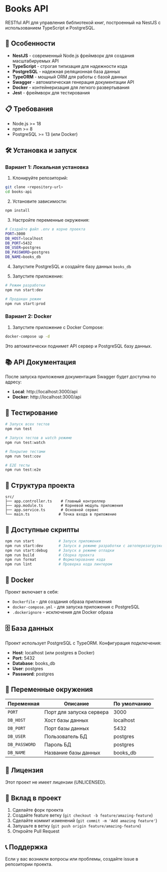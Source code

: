# Books API

RESTful API для управления библиотекой книг, построенный на NestJS с использованием TypeScript и PostgreSQL.

## 🚀 Особенности

- **NestJS** - современный Node.js фреймворк для создания масштабируемых API
- **TypeScript** - строгая типизация для надежности кода
- **PostgreSQL** - надежная реляционная база данных
- **TypeORM** - мощный ORM для работы с базой данных
- **Swagger** - автоматическая генерация документации API
- **Docker** - контейнеризация для легкого развертывания
- **Jest** - фреймворк для тестирования

## 📋 Требования

- Node.js >= 18
- npm >= 8
- PostgreSQL >= 13 (или Docker)

## 🛠 Установка и запуск

### Вариант 1: Локальная установка

1. Клонируйте репозиторий:
```bash
git clone <repository-url>
cd books-api
```

2. Установите зависимости:
```bash
npm install
```

3. Настройте переменные окружения:
```bash
# Создайте файл .env в корне проекта
PORT=3000
DB_HOST=localhost
DB_PORT=5432
DB_USER=postgres
DB_PASSWORD=postgres
DB_NAME=books_db
```

4. Запустите PostgreSQL и создайте базу данных `books_db`

5. Запустите приложение:
```bash
# Режим разработки
npm run start:dev

# Продакшн режим
npm run start:prod
```

### Вариант 2: Docker

1. Запустите приложение с Docker Compose:
```bash
docker-compose up -d
```

Это автоматически поднимет API сервер и PostgreSQL базу данных.

## 📚 API Документация

После запуска приложения документация Swagger будет доступна по адресу:
- **Local**: http://localhost:3000/api
- **Docker**: http://localhost:3000/api

## 🧪 Тестирование

```bash
# Запуск всех тестов
npm run test

# Запуск тестов в watch режиме
npm run test:watch

# Покрытие тестами
npm run test:cov

# E2E тесты
npm run test:e2e
```

## 📁 Структура проекта

```
src/
├── app.controller.ts    # Главный контроллер
├── app.module.ts        # Корневой модуль приложения
├── app.service.ts       # Основной сервис
└── main.ts             # Точка входа в приложение
```

## 🔧 Доступные скрипты

```bash
npm run start           # Запуск приложения
npm run start:dev       # Запуск в режиме разработки с автоперезагрузкой
npm run start:debug     # Запуск в режиме отладки
npm run build           # Сборка проекта
npm run format          # Форматирование кода
npm run lint            # Проверка кода линтером
```

## 🐳 Docker

Проект включает в себя:
- `Dockerfile` - для создания образа приложения
- `docker-compose.yml` - для запуска приложения с PostgreSQL
- `.dockerignore` - исключения для Docker образа

## 🗄 База данных

Проект использует PostgreSQL с TypeORM. Конфигурация подключения:
- **Host**: localhost (или postgres в Docker)
- **Port**: 5432
- **Database**: books_db
- **User**: postgres
- **Password**: postgres

## 🔐 Переменные окружения

| Переменная | Описание | По умолчанию |
|------------|----------|--------------|
| `PORT` | Порт для запуска сервера | 3000 |
| `DB_HOST` | Хост базы данных | localhost |
| `DB_PORT` | Порт базы данных | 5432 |
| `DB_USER` | Пользователь БД | postgres |
| `DB_PASSWORD` | Пароль БД | postgres |
| `DB_NAME` | Название базы данных | books_db |

## 📄 Лицензия

Этот проект не имеет лицензии (UNLICENSED).

## 🤝 Вклад в проект

1. Сделайте форк проекта
2. Создайте feature ветку (`git checkout -b feature/amazing-feature`)
3. Сделайте коммит изменений (`git commit -m 'Add amazing feature'`)
4. Запушьте в ветку (`git push origin feature/amazing-feature`)
5. Откройте Pull Request

## 📞 Поддержка

Если у вас возникли вопросы или проблемы, создайте issue в репозитории проекта.
